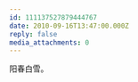 ```yaml
---
id: 111137527879444767
date: 2010-09-16T13:47:00.000Z
reply: false
media_attachments: 0
---
```


阳春白雪。 ​​​​

